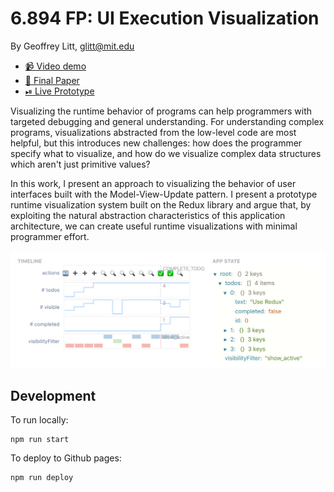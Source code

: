 # 6.894 FP: UI Execution Visualization

By Geoffrey Litt, glitt@mit.edu

* [📹 Video demo](https://www.loom.com/share/e5df0b7ba47240e3ac9f5ceb9316ec53)
* [📄 Final Paper](paper/paper.pdf)
* [⏯ Live Prototype](https://github.mit.edu/pages/6894-sp20/FP-Program-Execution-Visualization/)

Visualizing the runtime behavior of programs can help programmers with targeted debugging and general understanding. For understanding complex programs, visualizations abstracted from the low-level code are most helpful, but this introduces new challenges: how does the programmer specify what to visualize, and how do we visualize complex data structures which aren't just primitive values?

In this work, I present an approach to visualizing the behavior of user interfaces built with the Model-View-Update pattern. I present a prototype runtime visualization system built on the Redux library and argue that, by exploiting the natural abstraction characteristics of this application architecture, we can create useful runtime visualizations with minimal programmer effort.

![timeline screenshot](timeline.png)

## Development

To run locally:

```
npm run start
```

To deploy to Github pages:

```
npm run deploy
```

